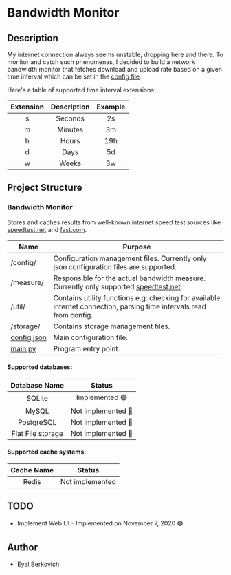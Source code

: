 # Bandwidth Monitor  
  
## Description  
My internet connection always seems unstable, dropping here and there. To monitor and catch such phenomenas, I decided to build a network bandwidth monitor that fetches download and upload rate based on a given time interval which can be set in the [config file](https://github.com/codekrnl/bandwidth-monitor/blob/master/config.json "config file").   
  
Here's a table of supported time interval extensions:  
  
| Extension | Description | Example |  
|:---------:|:-----------:|:-------:|  
|     s     |   Seconds   |    2s   |  
|     m     |   Minutes   |    3m   |  
|     h     |    Hours    |   19h   |  
|     d     |     Days    |    5d   |  
|     w     |    Weeks    |    3w   |  
  
## Project Structure  
### Bandwidth Monitor  
Stores and caches results from well-known internet speed test sources like [speedtest.net](https://www.speedtest.net/ "speedtest.net") and [fast.com](http://fast.com "fast.com").  

| Name | Purpose |
|--|--|
| /config/ | Configuration management files. Currently only json configuration files are supported. |
| /measure/ | Responsible for the actual bandwidth measure. Currently only supported [speedtest.net](https://www.speedtest.net/). |
| /util/ | Contains utility functions e.g: checking for available internet connection, parsing time intervals read from config. |
| /storage/ | Contains storage management files. |
| [config.json](https://github.com/codekrnl/bandwidth-monitor/blob/master/config.json) | Main configuration file. |
| [main.py](https://github.com/codekrnl/bandwidth-monitor/blob/master/main.py) | Program entry point. |

  
#### Supported databases:  
  
| Database Name |      Status     |  
|:-------------:|:---------------:|  
|     SQLite    | Implemented 🟢 |  
|     MySQL     | Not implemented 🔴 |  
|     PostgreSQL     | Not implemented 🔴 |  
|     Flat File storage     | Not implemented 🔴 |  
  
#### Supported cache systems:  
  
| Cache Name |      Status     |  
|:-------------:|:---------------:|  
|     Redis    | Not implemented |  
  
## TODO
* Implement Web UI - Implemented on November 7, 2020 🟢
  
## Author  
- Eyal Berkovich